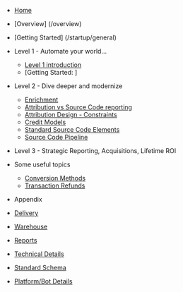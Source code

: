 * [Home](/)

* [Overview] (/overview)
* [Getting Started] (/startup/general)

* Level 1 - Automate your world...
  * [Level 1 introduction](level1/level1_intro)
  * [Getting Started: ]

* Level 2 - Dive deeper and modernize
	* [Enrichment](enrichment/ "Data enrichment")
	* [Attribution vs Source Code reporting](enrichment/attribution/reporting_split "Attribution vs Source Code")
	* [Attribution Design - Constraints](enrichment/attribution/constrained "Attribution Design - Constraints")
	* [Credit Models](enrichment/attribution/models "Credit Models")
	* [Standard Source Code Elements](enrichment/source_code_elements "Source Code ")
	* [Source Code Pipeline](enrichment/pipeline "Source Code Pipeline")

* Level 3 - Strategic Reporting, Acquisitions, Lifetime ROI

* Some useful topics

	* [Conversion Methods](enrichment/attribution/conversions "Conversion overview")
	* [Transaction Refunds](enrichment/refunds "Refunds")

* Appendix

* [Delivery](delivery/ "Delivery Options")
* [Warehouse](delivery/warehouse/ "Warehouse")
* [Reports](delivery/reports/ "Reports")

* [Technical Details](etl/ "Extract, Transform, Load")
* [Standard Schema](schema/ "Warehouse Object Schema")
* [Platform/Bot Details](etl/bots/ "Platform/Bot Details")

